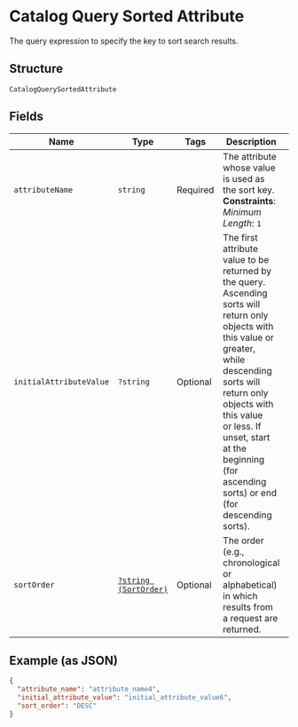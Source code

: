 
# Catalog Query Sorted Attribute

The query expression to specify the key to sort search results.

## Structure

`CatalogQuerySortedAttribute`

## Fields

| Name | Type | Tags | Description | Getter | Setter |
|  --- | --- | --- | --- | --- | --- |
| `attributeName` | `string` | Required | The attribute whose value is used as the sort key.<br>**Constraints**: *Minimum Length*: `1` | getAttributeName(): string | setAttributeName(string attributeName): void |
| `initialAttributeValue` | `?string` | Optional | The first attribute value to be returned by the query. Ascending sorts will return only<br>objects with this value or greater, while descending sorts will return only objects with this value<br>or less. If unset, start at the beginning (for ascending sorts) or end (for descending sorts). | getInitialAttributeValue(): ?string | setInitialAttributeValue(?string initialAttributeValue): void |
| `sortOrder` | [`?string (SortOrder)`](../../doc/models/sort-order.md) | Optional | The order (e.g., chronological or alphabetical) in which results from a request are returned. | getSortOrder(): ?string | setSortOrder(?string sortOrder): void |

## Example (as JSON)

```json
{
  "attribute_name": "attribute_name4",
  "initial_attribute_value": "initial_attribute_value6",
  "sort_order": "DESC"
}
```

